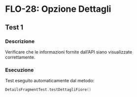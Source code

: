 # FLO-28: Opzione Dettagli

## Test 1

### Descrizione

Verificare che le informazioni fornite dall’API siano visualizzate correttamente.

### Esecuzione

Test eseguito automaticamente dal metodo:
```kotlin
DetailsFragmentTest.testDettagliFiore()
```
